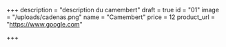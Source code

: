+++
description = "description du camembert"
draft = true
id = "01"
image = "/uploads/cadenas.png"
name = "Camembert"
price = 12
product_url = "https://www.google.com"

+++

